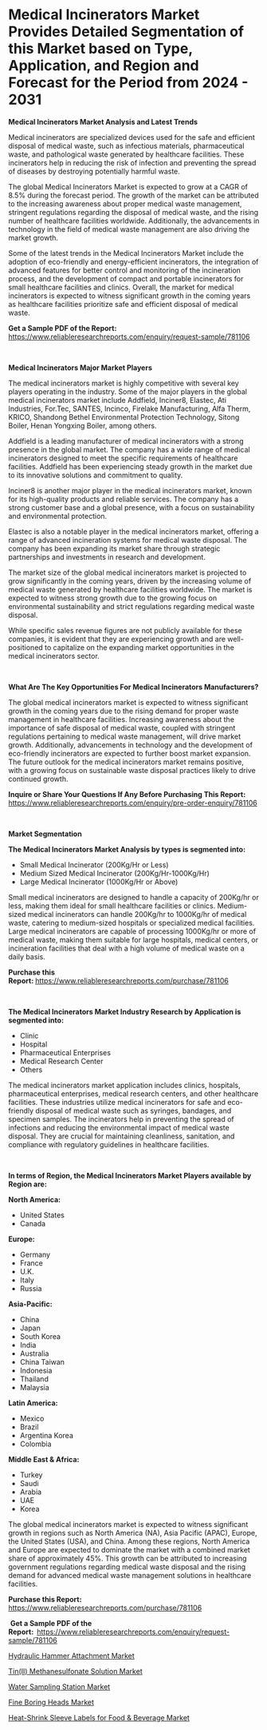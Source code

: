 <p><h1>Medical Incinerators Market Provides Detailed Segmentation of this Market based on Type, Application, and Region and Forecast for the Period from 2024 - 2031</h1></p><p><strong>Medical Incinerators Market Analysis and Latest Trends</strong></p>
<p><p>Medical incinerators are specialized devices used for the safe and efficient disposal of medical waste, such as infectious materials, pharmaceutical waste, and pathological waste generated by healthcare facilities. These incinerators help in reducing the risk of infection and preventing the spread of diseases by destroying potentially harmful waste.</p><p>The global Medical Incinerators Market is expected to grow at a CAGR of 8.5% during the forecast period. The growth of the market can be attributed to the increasing awareness about proper medical waste management, stringent regulations regarding the disposal of medical waste, and the rising number of healthcare facilities worldwide. Additionally, the advancements in technology in the field of medical waste management are also driving the market growth.</p><p>Some of the latest trends in the Medical Incinerators Market include the adoption of eco-friendly and energy-efficient incinerators, the integration of advanced features for better control and monitoring of the incineration process, and the development of compact and portable incinerators for small healthcare facilities and clinics. Overall, the market for medical incinerators is expected to witness significant growth in the coming years as healthcare facilities prioritize safe and efficient disposal of medical waste.</p></p>
<p><strong>Get a Sample PDF of the Report:&nbsp;</strong> <a href="https://www.reliableresearchreports.com/enquiry/request-sample/781106">https://www.reliableresearchreports.com/enquiry/request-sample/781106</a></p>
<p>&nbsp;</p>
<p><strong>Medical Incinerators Major Market Players</strong></p>
<p><p>The medical incinerators market is highly competitive with several key players operating in the industry. Some of the major players in the global medical incinerators market include Addfield, Inciner8, Elastec, Ati Industries, For.Tec, SANTES, Incinco, Firelake Manufacturing, Alfa Therm, KRICO, Shandong Bethel Environmental Protection Technology, Sitong Boiler, Henan Yongxing Boiler, among others.</p><p>Addfield is a leading manufacturer of medical incinerators with a strong presence in the global market. The company has a wide range of medical incinerators designed to meet the specific requirements of healthcare facilities. Addfield has been experiencing steady growth in the market due to its innovative solutions and commitment to quality.</p><p>Inciner8 is another major player in the medical incinerators market, known for its high-quality products and reliable services. The company has a strong customer base and a global presence, with a focus on sustainability and environmental protection.</p><p>Elastec is also a notable player in the medical incinerators market, offering a range of advanced incineration systems for medical waste disposal. The company has been expanding its market share through strategic partnerships and investments in research and development.</p><p>The market size of the global medical incinerators market is projected to grow significantly in the coming years, driven by the increasing volume of medical waste generated by healthcare facilities worldwide. The market is expected to witness strong growth due to the growing focus on environmental sustainability and strict regulations regarding medical waste disposal.</p><p>While specific sales revenue figures are not publicly available for these companies, it is evident that they are experiencing growth and are well-positioned to capitalize on the expanding market opportunities in the medical incinerators sector.</p></p>
<p>&nbsp;</p>
<p><strong>What Are The Key Opportunities For Medical Incinerators Manufacturers?</strong></p>
<p><p>The global medical incinerators market is expected to witness significant growth in the coming years due to the rising demand for proper waste management in healthcare facilities. Increasing awareness about the importance of safe disposal of medical waste, coupled with stringent regulations pertaining to medical waste management, will drive market growth. Additionally, advancements in technology and the development of eco-friendly incinerators are expected to further boost market expansion. The future outlook for the medical incinerators market remains positive, with a growing focus on sustainable waste disposal practices likely to drive continued growth.</p></p>
<p><strong>Inquire or Share Your Questions If Any Before Purchasing This Report:</strong> <a href="https://www.reliableresearchreports.com/enquiry/pre-order-enquiry/781106">https://www.reliableresearchreports.com/enquiry/pre-order-enquiry/781106</a></p>
<p>&nbsp;</p>
<p><strong>Market Segmentation</strong></p>
<p><strong>The Medical Incinerators Market Analysis by types is segmented into:</strong></p>
<p><ul><li>Small Medical Incinerator (200Kg/Hr or Less)</li><li>Medium Sized Medical Incinerator (200Kg/Hr-1000Kg/Hr)</li><li>Large Medical Incinerator (1000Kg/Hr or Above)</li></ul></p>
<p><p>Small medical incinerators are designed to handle a capacity of 200Kg/hr or less, making them ideal for small healthcare facilities or clinics. Medium-sized medical incinerators can handle 200Kg/hr to 1000Kg/hr of medical waste, catering to medium-sized hospitals or specialized medical facilities. Large medical incinerators are capable of processing 1000Kg/hr or more of medical waste, making them suitable for large hospitals, medical centers, or incineration facilities that deal with a high volume of medical waste on a daily basis.</p></p>
<p><strong>Purchase this Report:&nbsp;</strong><a href="https://www.reliableresearchreports.com/purchase/781106">https://www.reliableresearchreports.com/purchase/781106</a></p>
<p>&nbsp;</p>
<p><strong>The Medical Incinerators Market Industry Research by Application is segmented into:</strong></p>
<p><ul><li>Clinic</li><li>Hospital</li><li>Pharmaceutical Enterprises</li><li>Medical Research Center</li><li>Others</li></ul></p>
<p><p>The medical incinerators market application includes clinics, hospitals, pharmaceutical enterprises, medical research centers, and other healthcare facilities. These industries utilize medical incinerators for safe and eco-friendly disposal of medical waste such as syringes, bandages, and specimen samples. The incinerators help in preventing the spread of infections and reducing the environmental impact of medical waste disposal. They are crucial for maintaining cleanliness, sanitation, and compliance with regulatory guidelines in healthcare facilities.</p></p>
<p>&nbsp;</p>
<p><strong>In terms of Region, the Medical Incinerators Market Players available by Region are:</strong></p>
<p>
    <p> <strong> North America: </strong>
        <ul>
            <li>United States</li>
            <li>Canada</li>
        </ul>
        </p> 
    <p> <strong> Europe: </strong>
        <ul>
            <li>Germany</li>
            <li>France</li>
            <li>U.K.</li>
            <li>Italy</li>
            <li>Russia</li>
        </ul>
        </p> 
    <p> <strong> Asia-Pacific: </strong>
        <ul>
            <li>China</li>
            <li>Japan</li>
            <li>South Korea</li>
            <li>India</li>
            <li>Australia</li>
            <li>China Taiwan</li>
            <li>Indonesia</li>
            <li>Thailand</li>
            <li>Malaysia</li>
        </ul>
        </p> 
    <p> <strong> Latin America: </strong>
        <ul>
            <li>Mexico</li>
            <li>Brazil</li>
            <li>Argentina Korea</li>
            <li>Colombia</li>
        </ul>
        </p> 
    <p> <strong> Middle East & Africa: </strong>
        <ul>
            <li>Turkey</li>
            <li>Saudi</li>
            <li>Arabia</li>
            <li>UAE</li>
            <li>Korea</li>
        </ul>
    </p>
    </p>
<p><p>The global medical incinerators market is expected to witness significant growth in regions such as North America (NA), Asia Pacific (APAC), Europe, the United States (USA), and China. Among these regions, North America and Europe are expected to dominate the market with a combined market share of approximately 45%. This growth can be attributed to increasing government regulations regarding medical waste disposal and the rising demand for advanced medical waste management solutions in healthcare facilities.</p></p>
<p><strong>Purchase this Report: </strong><a href="https://www.reliableresearchreports.com/purchase/781106">https://www.reliableresearchreports.com/purchase/781106</a></p>
<p>&nbsp;<strong>Get a Sample PDF of the Report:&nbsp;&nbsp;</strong><a href="https://www.reliableresearchreports.com/enquiry/request-sample/781106">https://www.reliableresearchreports.com/enquiry/request-sample/781106</a></p>
<p><strong></strong></p>
<p><p><a href="https://medium.com/@dorothybrooks53/decoding-hydraulic-hammer-attachment-market-metrics-market-share-trends-and-growth-patterns-2857c7317f32">Hydraulic Hammer Attachment Market</a></p><p><a href="https://github.com/provorikovar/Market-Research-Report-List-3/blob/main/tinii-methanesulfonate-solution-market.md">Tin(II) Methanesulfonate Solution Market</a></p><p><a href="https://medium.com/@dorisstephens14/water-sampling-station-market-outlook-industry-overview-and-forecast-2024-to-2031-89f5b8bb0ac5">Water Sampling Station Market</a></p><p><a href="https://medium.com/@dorisstephens14/fine-boring-heads-market-competitive-analysis-market-trends-and-forecast-to-2031-08841b9074cc">Fine Boring Heads Market</a></p><p><a href="https://github.com/angelajermaine/Market-Research-Report-List-2/blob/main/heat-shrink-sleeve-labels-for-food-beverage-market.md">Heat-Shrink Sleeve Labels for Food & Beverage Market</a></p></p>